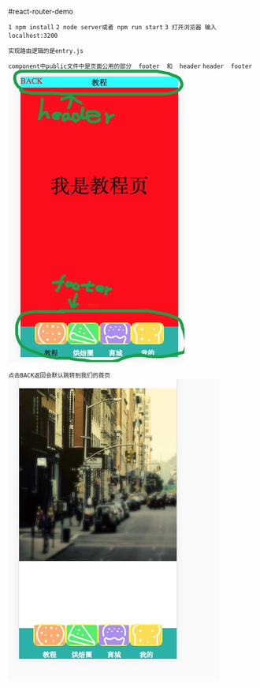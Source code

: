 #react-router-demo

``1 npm install``
``2 node server或者 npm run start``
``3 打开浏览器 输入 localhost:3200``

``实现路由逻辑的是entry.js``

``component中public文件中是页面公用的部分  footer  和  header``
``header  footer``
<img src='./image/header.png' style="width:'100%'"/>


``点击BACK返回会默认跳转到我们的首页``
<img src="./image/first.png" style="width:'100%'"/> 